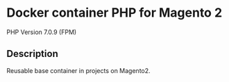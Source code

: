 # Docker container PHP for Magento 2

PHP Version 7.0.9 (FPM)

## Description

Reusable base container in projects on Magento2.

